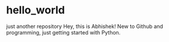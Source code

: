 # hello_world
just another repository
Hey, this is Abhishek! New to Github and programming, just getting started with Python. 
